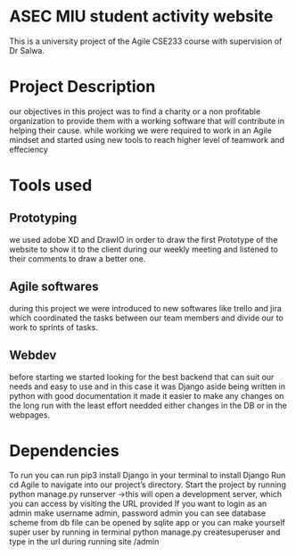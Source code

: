 # ASEC MIU student activity website
This is a university project of the Agile CSE233 course with supervision of Dr Salwa. 
# Project Description
our objectives in this project was to find a charity or a non profitable organization to provide them with a working software that will contribute in helping their cause.
while working we were required to work in an Agile mindset and started using new tools to reach higher level of teamwork and effeciency
# Tools used
## Prototyping 
we used adobe XD and DrawIO in order to draw the first Prototype of the website to show it to the client during our weekly meeting and listened to their comments to draw a better one.
## Agile softwares
during this project we were introduced to new softwares like trello and jira which coordinated the tasks between our team members and divide our to work to sprints of tasks.
## Webdev 
before starting we started looking for the best backend that can suit our needs and easy to use and in this case it was Django aside being written in python with good documentation it made it easier to make any changes on the long run with the least effort needded either changes in the DB or in the webpages.

# Dependencies

To run you can run pip3 install Django in your terminal to install Django
Run cd Agile to navigate into our project’s directory.
Start the project by running python manage.py runserver ->this will open a development server, which you can access by visiting the URL provided
If you want to login as an admin make username admin, password admin
you can see database scheme from db file can be opened by sqlite app or you can make yourself super user by running in terminal python manage.py createsuperuser and type in the url during running site /admin
